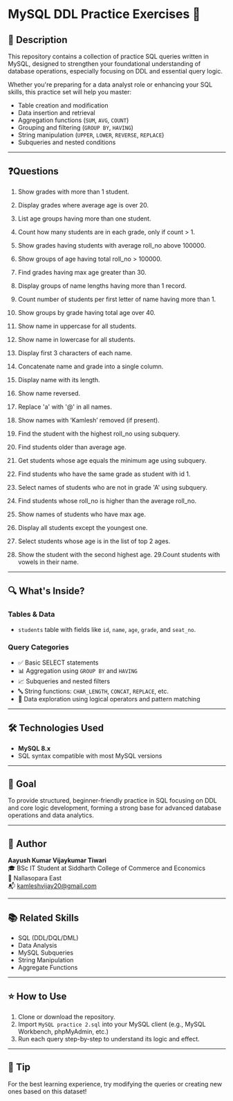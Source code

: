 # MySQL DDL Practice Exercises 🐬

## 📌 Description
This repository contains a collection of practice SQL queries written in MySQL, designed to strengthen your foundational understanding of database operations, especially focusing on DDL and essential query logic.

Whether you're preparing for a data analyst role or enhancing your SQL skills, this practice set will help you master:

- Table creation and modification
- Data insertion and retrieval
- Aggregation functions (`SUM`, `AVG`, `COUNT`)
- Grouping and filtering (`GROUP BY`, `HAVING`)
- String manipulation (`UPPER`, `LOWER`, `REVERSE`, `REPLACE`)
- Subqueries and nested conditions

---

## ❓Questions
1.	Show grades with more than 1 student.
2.	Display grades where average age is over 20.
3.	List age groups having more than one student.
4.	Count how many students are in each grade, only if count > 1.
5.	Show grades having students with average roll_no above 100000.
6.	Show groups of age having total roll_no > 100000.
7.	Find grades having max age greater than 30.
8.	Display groups of name lengths having more than 1 record.
9.	Count number of students per first letter of name having more than 1.
10.	Show groups by grade having total age over 40.

11.	Show name in uppercase for all students.
12.	Show name in lowercase for all students.
13.	Display first 3 characters of each name.
14.	Concatenate name and grade into a single column.
15.	Display name with its length.
16.	Show name reversed.
17.	Replace 'a' with '@' in all names.
18.	Show names with ‘Kamlesh’ removed (if present).
19.	Find the student with the highest roll_no using subquery.
20.	Find students older than average age.


21.	Get students whose age equals the minimum age using subquery.
22.	Find students who have the same grade as student with id 1.
23.	Select names of students who are not in grade 'A' using subquery.
24.	Find students whose roll_no is higher than the average roll_no.
25.	Show names of students who have max age.
26.	Display all students except the youngest one.
27.	Select students whose age is in the list of top 2 ages.
28.	Show the student with the second highest age.
29.Count students with vowels in their name.


---

## 🔍 What's Inside?

### Tables & Data
- `students` table with fields like `id`, `name`, `age`, `grade`, and `seat_no`.

### Query Categories
- ✅ Basic SELECT statements
- 📊 Aggregation using `GROUP BY` and `HAVING`
- 📈 Subqueries and nested filters
- 🔤 String functions: `CHAR_LENGTH`, `CONCAT`, `REPLACE`, etc.
- 🔎 Data exploration using logical operators and pattern matching

---

## 🛠️ Technologies Used
- **MySQL 8.x**
- SQL syntax compatible with most MySQL versions

---

## 🎯 Goal
To provide structured, beginner-friendly practice in SQL focusing on DDL and core logic development, forming a strong base for advanced database operations and data analytics.

---

## 👤 Author
**Aayush Kumar Vijaykumar Tiwari**  
🎓 BSc IT Student at Siddharth College of Commerce and Economics  
📍 Nallasopara East  
📬 kamleshvijay20@gmail.com  

---

## 📚 Related Skills
- SQL (DDL/DQL/DML)
- Data Analysis
- MySQL Subqueries
- String Manipulation
- Aggregate Functions

---

## ⭐️ How to Use
1. Clone or download the repository.
2. Import `MySQL practice 2.sql` into your MySQL client (e.g., MySQL Workbench, phpMyAdmin, etc.)
3. Run each query step-by-step to understand its logic and effect.

---

## 📌 Tip
For the best learning experience, try modifying the queries or creating new ones based on this dataset!

